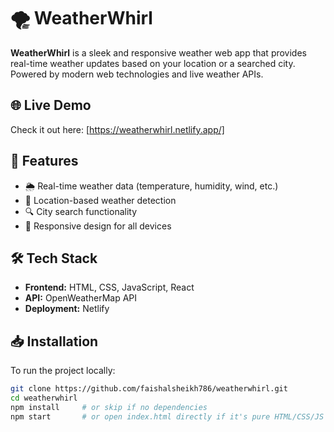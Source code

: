 # 🌪️ WeatherWhirl

**WeatherWhirl** is a sleek and responsive weather web app that provides real-time weather updates based on your location or a searched city. Powered by modern web technologies and live weather APIs.

## 🌐 Live Demo

Check it out here: [https://weatherwhirl.netlify.app/]

## 🚀 Features

- 🌦️ Real-time weather data (temperature, humidity, wind, etc.)
- 🧭 Location-based weather detection
- 🔍 City search functionality
- 📱 Responsive design for all devices

## 🛠️ Tech Stack

- **Frontend:** HTML, CSS, JavaScript, React
- **API:** OpenWeatherMap API
- **Deployment:** Netlify 

## 📥 Installation

To run the project locally:

```bash
git clone https://github.com/faishalsheikh786/weatherwhirl.git
cd weatherwhirl
npm install     # or skip if no dependencies
npm start       # or open index.html directly if it's pure HTML/CSS/JS
